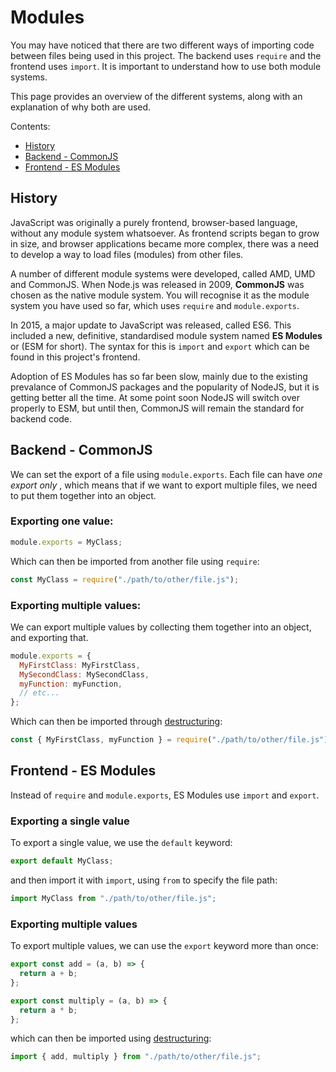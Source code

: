 # Modules

You may have noticed that there are two different ways of importing code between
files being used in this project. The backend uses `require` and the frontend
uses `import`. It is important to understand how to use both module systems.

This page provides an overview of the different systems, along with an
explanation of why both are used.

Contents:

- [History](#history)
- [Backend - CommonJS](#backend---commonjs)
- [Frontend - ES Modules](#frontend---es-modules)

## History

JavaScript was originally a purely frontend, browser-based language, without any
module system whatsoever. As frontend scripts began to grow in size, and browser
applications became more complex, there was a need to develop a way to load
files (modules) from other files.

A number of different module systems were developed, called AMD, UMD and
CommonJS. When Node.js was released in 2009, **CommonJS** was chosen as the
native module system. You will recognise it as the module system you have used
so far, which uses `require` and `module.exports`.

In 2015, a major update to JavaScript was released, called ES6. This included a
new, definitive, standardised module system named **ES Modules** or (ESM for
short). The syntax for this is `import` and `export` which can be found in this
project's frontend.

Adoption of ES Modules has so far been slow, mainly due to the existing
prevalance of CommonJS packages and the popularity of NodeJS, but it is getting
better all the time. At some point soon NodeJS will switch over properly to ESM,
but until then, CommonJS will remain the standard for backend code.

## Backend - CommonJS

We can set the export of a file using `module.exports`. Each file can have _one
export only_ , which means that if we want to export multiple files, we need to
put them together into an object.

### Exporting one value:

```js
module.exports = MyClass;
```

Which can then be imported from another file using `require`:

```js
const MyClass = require("./path/to/other/file.js");
```

### Exporting multiple values:

We can export multiple values by collecting them together into an object, and
exporting that.

```js
module.exports = {
  MyFirstClass: MyFirstClass,
  MySecondClass: MySecondClass,
  myFunction: myFunction,
  // etc...
};
```

Which can then be imported through [destructuring](destructuring-link):

```js
const { MyFirstClass, myFunction } = require("./path/to/other/file.js");
```

## Frontend - ES Modules

Instead of `require` and `module.exports`, ES Modules use `import` and `export`.

### Exporting a single value

To export a single value, we use the `default` keyword:

```js
export default MyClass;
```

and then import it with `import`, using `from` to specify the file path:

```js
import MyClass from "./path/to/other/file.js";
```

### Exporting multiple values

To export multiple values, we can use the `export` keyword more than once:

```js
export const add = (a, b) => {
  return a + b;
};

export const multiply = (a, b) => {
  return a * b;
};
```

which can then be imported using [destructuring](destructuring-link):

```js
import { add, multiply } from "./path/to/other/file.js";
```

[destructuring-link]:
  https://developer.mozilla.org/en-US/docs/Web/JavaScript/Reference/Operators/Destructuring_assignment
